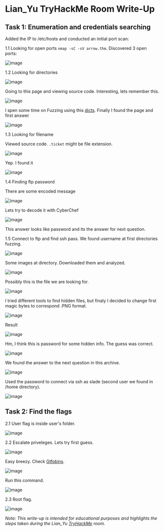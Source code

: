 # Lian_Yu TryHackMe Room Write-Up

## Task 1: Enumeration and credentials searching

Added the IP to /etc/hosts and conducted an initial port scan:

1.1 Looking for open ports `nmap -sC -sV arrow.thm`. Discovered 3 open ports:

![image](https://github.com/vkhalaim/TryHackMe-Writeups/assets/6991893/5605fe93-1ff0-4840-ac47-f39709a9ee36)

1.2 Looking for directories

![image](https://github.com/vkhalaim/TryHackMe-Writeups/assets/6991893/16a62514-ee45-43a2-9733-6e0d9b8ee9ed)

Going to this page and viewing source code. Interesting, lets remember this.

![image](https://github.com/vkhalaim/TryHackMe-Writeups/assets/6991893/355894c7-d175-46a2-ab2f-991f5cf68619)

I spen some time on Fuzzing using this [dicts](https://github.com/danielmiessler/SecLists/tree/master/Fuzzing). Finally I found the page and first answer

![image](https://github.com/vkhalaim/TryHackMe-Writeups/assets/6991893/bbe2d9c4-ff5d-47ab-80a2-75adf3b5a73b)

1.3 Looking for filename

Viewed source code. `.ticket` might be file extension.

![image](https://github.com/vkhalaim/TryHackMe-Writeups/assets/6991893/1e88874a-ed13-4e99-9fbc-4cdc515db486)

Yep. I found it

![image](https://github.com/vkhalaim/TryHackMe-Writeups/assets/6991893/dc774a4a-ab90-40ce-b6ef-c9bc4284e52a)

1.4 Finding ftp password

There are some encoded message

![image](https://github.com/vkhalaim/TryHackMe-Writeups/assets/6991893/17b77c13-18a5-4c45-8d93-1f90bd81a143)

Lets try to decode it with CyberChef

![image](https://github.com/vkhalaim/TryHackMe-Writeups/assets/6991893/00356a2b-1dd1-4d8e-ba81-4f8d127c5f52)

This answer looks like password and its the answer for next question.

1.5 Connect to ftp and find ssh pass. We found username at first directories fuzzing.

![image](https://github.com/vkhalaim/TryHackMe-Writeups/assets/6991893/7afb3103-8b31-4369-b6d0-5e00f8e11095)

Some images at directory. Downloaded them and analyzed.

![image](https://github.com/vkhalaim/TryHackMe-Writeups/assets/6991893/66c47653-85fd-4c5b-8e46-4e6542e781a3)

Possibly this is the file we are looking for.

![image](https://github.com/vkhalaim/TryHackMe-Writeups/assets/6991893/fb4c5393-57e4-45f2-a2cf-0e8b8080adc9)

I tried different tools to find hidden files, but finaly I decided to change first magic bytes to correspond .PNG format.

![image](https://github.com/vkhalaim/TryHackMe-Writeups/assets/6991893/1eeba687-27c9-4b26-891a-1b1a65341cc8)

Result

![image](https://github.com/vkhalaim/TryHackMe-Writeups/assets/6991893/1bf334db-496a-4350-9805-eaa4780a49fe)

Hm, I think this is password for some hidden info. The guess was correct.

![image](https://github.com/vkhalaim/TryHackMe-Writeups/assets/6991893/0373865c-a5ce-4aae-8a3b-c95b707e013b)

We found the answer to the next question in this archive.

![image](https://github.com/vkhalaim/TryHackMe-Writeups/assets/6991893/2d2d02e8-8c8e-49d4-874d-56305c05555e)

Used the password to connect via ssh as slade (second user we found in /home directory).

![image](https://github.com/vkhalaim/TryHackMe-Writeups/assets/6991893/fe280d85-2b3f-45f8-8a1d-31eb24659b6c)

## Task 2: Find the flags

2.1 User flag is inside user's folder.

![image](https://github.com/vkhalaim/TryHackMe-Writeups/assets/6991893/616a0d98-c1bb-4434-8265-71ee30f7c6f7)

2.2 Escalate priveleges. Lets try first guess.

![image](https://github.com/vkhalaim/TryHackMe-Writeups/assets/6991893/c2dae965-987a-4560-99ec-3a2de858e86a)

Easy breezy. Check [Gtfobins](https://gtfobins.github.io/gtfobins/pkexec/#sudo).

![image](https://github.com/vkhalaim/TryHackMe-Writeups/assets/6991893/1ae7edab-05c4-40c4-b34f-ee5547302892)

Run this command.

![image](https://github.com/vkhalaim/TryHackMe-Writeups/assets/6991893/717fffc9-bd9c-4382-82bf-706837c8a9a0)

2.3 Root flag.

![image](https://github.com/vkhalaim/TryHackMe-Writeups/assets/6991893/6c5d9982-8d7c-4857-be3f-ce3fb61fdb69)

*Note: This write-up is intended for educational purposes and highlights the steps taken during the Lian_Yu [TryHackMe](https://tryhackme.com/room/lianyu#) room.*







